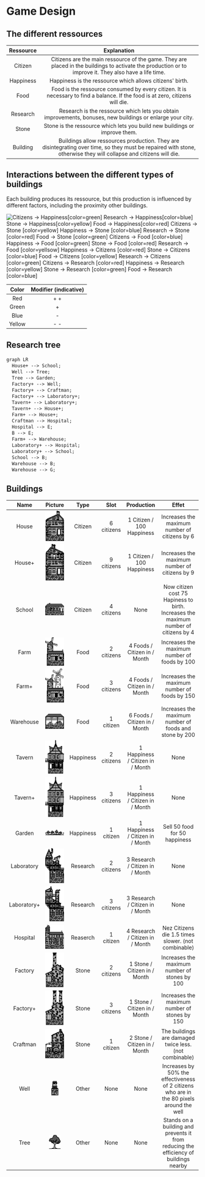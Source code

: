 # Game Design

## The different ressources

| Ressource |                                                                            Explanation                                                                             |
| :-------: | :----------------------------------------------------------------------------------------------------------------------------------------------------------------: |
|  Citizen  |       Citizens are the main ressource of the game. They are placed in the buildings to activate the production or to improve it. They also have a life time.       |
| Happiness |                                                      Happiness is the ressource which allows citizens' birth.                                                      |
|   Food    |                   Food is the ressource consumed by every citizen. It is necessary to find a balance. If the food is at zero, citizens will die.                   |
| Research  |                             Research is the ressource which lets you obtain improvements, bonuses, new buildings or enlarge your city.                             |
|   Stone   |                                             Stone is the ressource which lets you build new buildings or improve them.                                             |
| Building  | Buildings allow ressources production. They are disintegrating over time, so they must be repaired with stone, otherwise they will collapse and citizens will die. |
## Interactions between the different types of buildings

Each building produces its ressource, but this production is influenced by different factors, including the proximity other buildings.

![
  Citizens  -> Happiness[color=green]
  Research  -> Happiness[color=blue]
    Stone   -> Happiness[color=yellow]
    Food    -> Happiness[color=red]
  Citizens  ->   Stone  [color=yellow]
  Happiness ->   Stone  [color=blue]
  Research  ->   Stone  [color=red]
    Food    ->   Stone  [color=green]
  Citizens  ->   Food   [color=blue]
  Happiness ->   Food   [color=green]
    Stone   ->   Food   [color=red]
  Research  ->   Food   [color=yellsow]
  Happiness -> Citizens [color=red]
    Stone   -> Citizens [color=blue]
    Food    -> Citizens [color=yellow]
  Research  -> Citizens [color=green]
  Citizens  -> Research [color=red]
  Happiness -> Research [color=yellow]
    Stone   -> Research [color=green]
    Food    -> Research [color=blue]
](assets/penta.png)

| Color  | Modifier (indicative) |
| :----: | :-------------------: |
|  Red   |          + +          |
| Green  |           +           |
|  Blue  |           -           |
| Yellow |          - -          |

## Research tree
```mermaid
graph LR
  House+ --> School;
  Well --> Tree;
  Tree --> Garden;
  Factory+ --> Well;
  Factory+ --> Craftman;
  Factory+ --> Laboratory+;
  Tavern+ --> Laboratory+;
  Tavern+ --> House+;
  Farm+ --> House+;
  Craftman --> Hospital;
  Hospital --> E;
  B --> E;
  Farm+ --> Warehouse;
  Laboratory+ --> Hospital;
  Laboratory+ --> School;
  School --> B;
  Warehouse --> B;
  Warehouse --> G;
```
## Buildings
|Name|Picture|Type|Slot|Production|Effet|
|:-:|:-:|:-:|:-:|:-:|:-:|
|House|![House](../android/assets/sprites/buildings/HOUSE.png)|Citizen|6 citizens|1 Citizen / 100 Happiness|Increases the maximum number of citizens by 6|
|House+|![House+](../android/assets/sprites/buildings/HOUSE+.png)|Citizen|9 citizens|1 Citizen / 100 Happiness|Increases the maximum number of citizens by 9|
|School|![School](../android/assets/sprites/buildings/SCHOOL.png)|Citizen|4 citizens|None|Now citizen cost 75 Hapiness to birth. Increases the maximum number of citizens by 4|
|Farm|![Farm](../android/assets/sprites/buildings/FARM.png)|Food|2 citizens|4 Foods / Citizen in / Month|Increases the maximum number of foods by 100|
|Farm+|![Farm+](../android/assets/sprites/buildings/FARM+.png)|Food|3 citizens|4 Foods / Citizen in / Month|Increases the maximum number of foods by 150|
|Warehouse|![Warehouse](../android/assets/sprites/buildings/WAREHOUSE.png)|Food|1 citizen|6 Foods / Citizen in / Month|Increases the maximum number of foods and stone by 200|
|Tavern|![Tavern](../android/assets/sprites/buildings/TAVERN.png)|Happiness|2 citizens|1 Happiness / Citizen in / Month|None|
|Tavern+|![Tavern+](../android/assets/sprites/buildings/TAVERN+.png)|Happiness|3 citizens|1 Happiness / Citizen in / Month|None|
|Garden|![Garden](../android/assets/sprites/buildings/GARDEN.png)|Happiness|1 citizen|1 Happiness / Citizen in / Month|Sell 50 food for 50 happiness|
|Laboratory|![Laboratory](../android/assets/sprites/buildings/LABORATORY.png)|Research|2 citizens|3 Research / Citizen in / Month|None|
|Laboratory+|![Laboratory+](../android/assets/sprites/buildings/LABORATORY+.png)|Research|3 citizens|3 Research / Citizen in / Month|None|
|Hospital|![Hospital](../android/assets/sprites/buildings/HOSPITAL.png)|Reaserch|1 citizen|4 Research / Citizen in / Month|Nez Citizens die 1.5 times slower. (not combinable)|
|Factory|![Factory](../android/assets/sprites/buildings/FACTORY.png)|Stone|2 citizens|1 Stone / Citizen in / Month|Increases the maximum number of stones by 100|
|Factory+|![Factory+](../android/assets/sprites/buildings/FACTORY+.png)|Stone|3 citizens|1 Stone / Citizen in / Month|Increases the maximum number of stones by 150|
|Craftman|![Cratman](../android/assets/sprites/buildings/CRAFTMAN.png)|Stone|1 citizen|2 Stone / Citizen in / Month|The buildings are damaged twice less. (not combinable)|
|Well|![Well](../android/assets/sprites/buildings/WELL.png)|Other|None|None|Increases by 50% the effectiveness of 2 citizens who are in the 80 pixels around the well|
|Tree|![Tree](../android/assets/sprites/buildings/TREE_A.png)|Other|None|None| Stands on a building and prevents it from reducing the efficiency of buildings nearby |